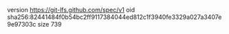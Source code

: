 version https://git-lfs.github.com/spec/v1
oid sha256:82441484f0b54bc2ff9117384044ed812c1f3940fe3329a027a3407e9e97303c
size 739
